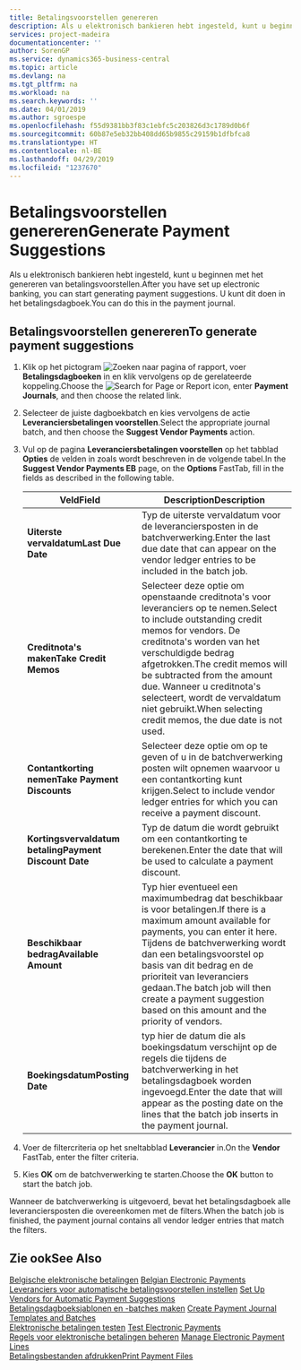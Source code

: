 ```yaml
---
title: Betalingsvoorstellen genereren
description: Als u elektronisch bankieren hebt ingesteld, kunt u beginnen met het genereren van betalingsvoorstellen. U kunt dit doen in het betalingsdagboek.
services: project-madeira
documentationcenter: ''
author: SorenGP
ms.service: dynamics365-business-central
ms.topic: article
ms.devlang: na
ms.tgt_pltfrm: na
ms.workload: na
ms.search.keywords: ''
ms.date: 04/01/2019
ms.author: sgroespe
ms.openlocfilehash: f55d9381bb3f83c1ebfc5c203826d3c1789d0b6f
ms.sourcegitcommit: 60b87e5eb32bb408dd65b9855c29159b1dfbfca8
ms.translationtype: HT
ms.contentlocale: nl-BE
ms.lasthandoff: 04/29/2019
ms.locfileid: "1237670"
---
```

# <a name="generate-payment-suggestions"></a><span data-ttu-id="dd3ff-104">Betalingsvoorstellen genereren</span><span class="sxs-lookup"><span data-stu-id="dd3ff-104">Generate Payment Suggestions</span></span>
<span data-ttu-id="dd3ff-105">Als u elektronisch bankieren hebt ingesteld, kunt u beginnen met het genereren van betalingsvoorstellen.</span><span class="sxs-lookup"><span data-stu-id="dd3ff-105">After you have set up electronic banking, you can start generating payment suggestions.</span></span> <span data-ttu-id="dd3ff-106">U kunt dit doen in het betalingsdagboek.</span><span class="sxs-lookup"><span data-stu-id="dd3ff-106">You can do this in the payment journal.</span></span>  

## <a name="to-generate-payment-suggestions"></a><span data-ttu-id="dd3ff-107">Betalingsvoorstellen genereren</span><span class="sxs-lookup"><span data-stu-id="dd3ff-107">To generate payment suggestions</span></span>  

1.  <span data-ttu-id="dd3ff-108">Klik op het pictogram ![Zoeken naar pagina of rapport](../../media/ui-search/search_small.png "pictogram Zoeken naar pagina of rapport"), voer **Betalingsdagboeken** in en klik vervolgens op de gerelateerde koppeling.</span><span class="sxs-lookup"><span data-stu-id="dd3ff-108">Choose the ![Search for Page or Report](../../media/ui-search/search_small.png "Search for Page or Report icon") icon, enter **Payment Journals**, and then choose the related link.</span></span>  
2.  <span data-ttu-id="dd3ff-109">Selecteer de juiste dagboekbatch en kies vervolgens de actie **Leveranciersbetalingen voorstellen**.</span><span class="sxs-lookup"><span data-stu-id="dd3ff-109">Select the appropriate journal batch, and then choose the **Suggest Vendor Payments** action.</span></span>  
3.  <span data-ttu-id="dd3ff-110">Vul op de pagina **Leveranciersbetalingen voorstellen** op het tabblad **Opties** de velden in zoals wordt beschreven in de volgende tabel.</span><span class="sxs-lookup"><span data-stu-id="dd3ff-110">In the **Suggest Vendor Payments EB**  page, on the **Options** FastTab, fill in the fields as described in the following table.</span></span>  

    |<span data-ttu-id="dd3ff-111">Veld</span><span class="sxs-lookup"><span data-stu-id="dd3ff-111">Field</span></span>|<span data-ttu-id="dd3ff-112">Description</span><span class="sxs-lookup"><span data-stu-id="dd3ff-112">Description</span></span>|  
    |---------------------------------|---------------------------------------|  
    |<span data-ttu-id="dd3ff-113">**Uiterste vervaldatum**</span><span class="sxs-lookup"><span data-stu-id="dd3ff-113">**Last Due Date**</span></span>|<span data-ttu-id="dd3ff-114">Typ de uiterste vervaldatum voor de leveranciersposten in de batchverwerking.</span><span class="sxs-lookup"><span data-stu-id="dd3ff-114">Enter the last due date that can appear on the vendor ledger entries to be included in the batch job.</span></span>|  
    |<span data-ttu-id="dd3ff-115">**Creditnota's maken**</span><span class="sxs-lookup"><span data-stu-id="dd3ff-115">**Take Credit Memos**</span></span>|<span data-ttu-id="dd3ff-116">Selecteer deze optie om openstaande creditnota's voor leveranciers op te nemen.</span><span class="sxs-lookup"><span data-stu-id="dd3ff-116">Select to include outstanding credit memos for vendors.</span></span> <span data-ttu-id="dd3ff-117">De creditnota's worden van het verschuldigde bedrag afgetrokken.</span><span class="sxs-lookup"><span data-stu-id="dd3ff-117">The credit memos will be subtracted from the amount due.</span></span> <span data-ttu-id="dd3ff-118">Wanneer u creditnota's selecteert, wordt de vervaldatum niet gebruikt.</span><span class="sxs-lookup"><span data-stu-id="dd3ff-118">When selecting credit memos, the due date is not used.</span></span>|  
    |<span data-ttu-id="dd3ff-119">**Contantkorting nemen**</span><span class="sxs-lookup"><span data-stu-id="dd3ff-119">**Take Payment Discounts**</span></span>|<span data-ttu-id="dd3ff-120">Selecteer deze optie om op te geven of u in de batchverwerking posten wilt opnemen waarvoor u een contantkorting kunt krijgen.</span><span class="sxs-lookup"><span data-stu-id="dd3ff-120">Select to include vendor ledger entries for which you can receive a payment discount.</span></span>|  
    |<span data-ttu-id="dd3ff-121">**Kortingsvervaldatum betaling**</span><span class="sxs-lookup"><span data-stu-id="dd3ff-121">**Payment Discount Date**</span></span>|<span data-ttu-id="dd3ff-122">Typ de datum die wordt gebruikt om een contantkorting te berekenen.</span><span class="sxs-lookup"><span data-stu-id="dd3ff-122">Enter the date that will be used to calculate a payment discount.</span></span>|  
    |<span data-ttu-id="dd3ff-123">**Beschikbaar bedrag**</span><span class="sxs-lookup"><span data-stu-id="dd3ff-123">**Available Amount**</span></span>|<span data-ttu-id="dd3ff-124">Typ hier eventueel een maximumbedrag dat beschikbaar is voor betalingen.</span><span class="sxs-lookup"><span data-stu-id="dd3ff-124">If there is a maximum amount available for payments, you can enter it here.</span></span> <span data-ttu-id="dd3ff-125">Tijdens de batchverwerking wordt dan een betalingsvoorstel op basis van dit bedrag en de prioriteit van leveranciers gedaan.</span><span class="sxs-lookup"><span data-stu-id="dd3ff-125">The batch job will then create a payment suggestion based on this amount and the priority of vendors.</span></span>|  
    |<span data-ttu-id="dd3ff-126">**Boekingsdatum**</span><span class="sxs-lookup"><span data-stu-id="dd3ff-126">**Posting Date**</span></span>|<span data-ttu-id="dd3ff-127">typ hier de datum die als boekingsdatum verschijnt op de regels die tijdens de batchverwerking in het betalingsdagboek worden ingevoegd.</span><span class="sxs-lookup"><span data-stu-id="dd3ff-127">Enter the date that will appear as the posting date on the lines that the batch job inserts in the payment journal.</span></span>|  

4.  <span data-ttu-id="dd3ff-128">Voer de filtercriteria op het sneltabblad **Leverancier** in.</span><span class="sxs-lookup"><span data-stu-id="dd3ff-128">On the **Vendor** FastTab, enter the filter criteria.</span></span>  
5.  <span data-ttu-id="dd3ff-129">Kies **OK** om de batchverwerking te starten.</span><span class="sxs-lookup"><span data-stu-id="dd3ff-129">Choose the **OK** button to start the batch job.</span></span>  

<span data-ttu-id="dd3ff-130">Wanneer de batchverwerking is uitgevoerd, bevat het betalingsdagboek alle leveranciersposten die overeenkomen met de filters.</span><span class="sxs-lookup"><span data-stu-id="dd3ff-130">When the batch job is finished, the payment journal contains all vendor ledger entries that match the filters.</span></span>  

## <a name="see-also"></a><span data-ttu-id="dd3ff-131">Zie ook</span><span class="sxs-lookup"><span data-stu-id="dd3ff-131">See Also</span></span>  
 <span data-ttu-id="dd3ff-132">[Belgische elektronische betalingen](belgian-electronic-payments.md) </span><span class="sxs-lookup"><span data-stu-id="dd3ff-132">[Belgian Electronic Payments](belgian-electronic-payments.md) </span></span>  
 <span data-ttu-id="dd3ff-133">[Leveranciers voor automatische betalingsvoorstellen instellen](how-to-set-up-vendors-for-automatic-payment-suggestions.md) </span><span class="sxs-lookup"><span data-stu-id="dd3ff-133">[Set Up Vendors for Automatic Payment Suggestions](how-to-set-up-vendors-for-automatic-payment-suggestions.md) </span></span>  
 <span data-ttu-id="dd3ff-134">[Betalingsdagboeksjablonen en -batches maken](how-to-create-payment-journal-templates-and-batches.md) </span><span class="sxs-lookup"><span data-stu-id="dd3ff-134">[Create Payment Journal Templates and Batches](how-to-create-payment-journal-templates-and-batches.md) </span></span>  
 <span data-ttu-id="dd3ff-135">[Elektronische betalingen testen](how-to-test-electronic-payments.md) </span><span class="sxs-lookup"><span data-stu-id="dd3ff-135">[Test Electronic Payments](how-to-test-electronic-payments.md) </span></span>  
 <span data-ttu-id="dd3ff-136">[Regels voor elektronische betalingen beheren](how-to-manage-electronic-payment-lines.md) </span><span class="sxs-lookup"><span data-stu-id="dd3ff-136">[Manage Electronic Payment Lines](how-to-manage-electronic-payment-lines.md) </span></span>  
 [<span data-ttu-id="dd3ff-137">Betalingsbestanden afdrukken</span><span class="sxs-lookup"><span data-stu-id="dd3ff-137">Print Payment Files</span></span>](how-to-print-payment-files.md)
